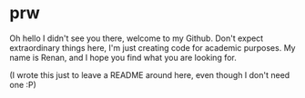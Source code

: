 # prw
Oh hello I didn't see you there, welcome to my Github. Don't expect extraordinary things here, I'm just creating code for academic purposes. 
My name is Renan, and I hope you find what you are looking for.

(I wrote this just to leave a README around here, even though I don't need one :P)
